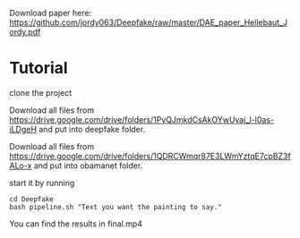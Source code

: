 Download paper here: https://github.com/jordy063/Deepfake/raw/master/DAE_paper_Hellebaut_Jordy.pdf

# Tutorial

clone the project

Download all files from https://drive.google.com/drive/folders/1PyQJmkdCsAkOYwUyaj_l-l0as-iLDgeH and put into deepfake folder.

Download all files from https://drive.google.com/drive/folders/1QDRCWmqr87E3LWmYztqE7cpBZ3fALo-x and put into obamanet folder.

start it by running 
```
cd Deepfake
bash pipeline.sh "Text you want the painting to say."
```
You can find the results in final.mp4

